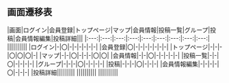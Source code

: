 ## 画面遷移表

|画面|ログイン|会員登録|トップページ|マップ|会員情報|投稿一覧|グループ|投稿|会員情報編集|投稿詳細|||
|:---:|:---:|:---:|:---:|:---:|:---:|:---:|:---:|:---:|
||||||||||
|ログイン|-|〇|-|-|-|-|-|-|
|会員登録|〇|-|-|-|-|-|-|-|
|トップページ|-|-|-|〇|〇|〇|-|
|マップ|-|-|〇|-|-|-|〇|〇|
|会員情報|-|-|〇|-|-|-|-|-|
|投稿一覧|-|-|〇|-|-|-|-|
|グループ|-|-|-|〇|-|-|-|-|
|投稿|-|-|-|〇|-|-|-|
|会員情報編集|-|-|-|-|〇|-|-|-|
|投稿詳細|||||||||
||||||||||
||||||||||
